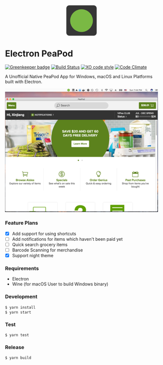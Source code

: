 <p align="center">
	<a href="https://github.com/soleo/electron-peapod/releases/latest">
	<img src="https://raw.githubusercontent.com/soleo/electron-peapod/master/static/Icon.png" alt="PeaPod" width="100" /></a>
</p>

# Electron PeaPod

[![Greenkeeper badge](https://badges.greenkeeper.io/soleo/electron-peapod.svg)](https://greenkeeper.io/)
[![Build Status](https://travis-ci.org/soleo/electron-peapod.svg?branch=master)](https://travis-ci.org/soleo/electron-peapod)
[![XO code style](https://img.shields.io/badge/code_style-XO-5ed9c7.svg)](https://github.com/sindresorhus/xo)
[![Code Climate](https://codeclimate.com/github/soleo/electron-peapod/badges/gpa.svg)](https://codeclimate.com/github/soleo/electron-peapod)

A Unofficial Native PeaPod App for Windows, macOS and Linux Platforms built with Electron.


<div align="center">
	<a href="https://github.com/soleo/electron-peapod/releases/latest" align="center">
		<img src="media/screenshot-macos.png" width="617">
	</a>
</div>

### Feature Plans

- [X] Add support for using shortcuts
- [ ] Add notifications for items which haven't been paid yet
- [ ] Quick search grocery items
- [ ] Barcode Scanning for merchandise
- [X] Support night theme

### Requirements

- Electron
- Wine (for macOS User to build Windows binary)

### Development

```shell
$ yarn install
$ yarn start
```

### Test

```shell
$ yarn test
```

### Release

```shell
$ yarn build
```




